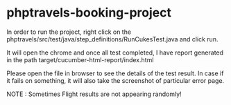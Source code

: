 # phptravels-booking-project

In order to run the project, right click on the phptravels/src/test/java/step_definitions/RunCukesTest.java and click run.

It will open the chrome and once all test completed, I have report generated in the path target/cucumber-html-report/index.html

Please open the file in browser to see the details of the test result. In case if it fails on something, it will also take the screenshot of particular error page.


NOTE : Sometimes Flight results are not appearing randomly!
